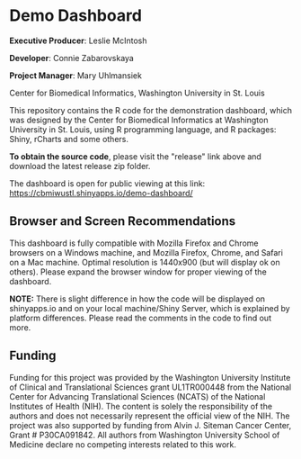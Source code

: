 Demo Dashboard
==============

**Executive Producer**: Leslie McIntosh

**Developer**: Connie Zabarovskaya

**Project Manager**: Mary Uhlmansiek

Center for Biomedical Informatics, 
Washington University in St. Louis


This repository contains the R code for the demonstration dashboard, which was designed by the Center for Biomedical Informatics at Washington University in St. Louis, using R programming language, and R packages: Shiny, rCharts and some others.

**To obtain the source code**, please visit the "release" link above and download the latest release zip folder.

The dashboard is open for public viewing at this link: https://cbmiwustl.shinyapps.io/demo-dashboard/

Browser and Screen Recommendations
----------------------------------	 
This dashboard is fully compatible with Mozilla Firefox and Chrome browsers on a Windows machine, and Mozilla Firefox, Chrome, and Safari on a Mac machine. Optimal resolution is 1440x900 (but will display ok on others). Please expand the browser window for proper viewing of the dashboard.

**NOTE:**
There is slight difference in how the code will be displayed on shinyapps.io and on your local machine/Shiny Server, which is explained by platform differences. Please read the comments in the code to find out more.

Funding 
--------------
Funding for this project was provided by the Washington University Institute of Clinical and Translational Sciences grant UL1TR000448 from the National Center for Advancing Translational Sciences (NCATS) of the National Institutes of Health (NIH).  The content is solely the responsibility of the authors and does not necessarily represent the official view of the NIH. The project was also supported by funding from Alvin J. Siteman Cancer Center, Grant # P30CA091842. All authors from Washington University School of Medicine declare no competing interests related to this work.

